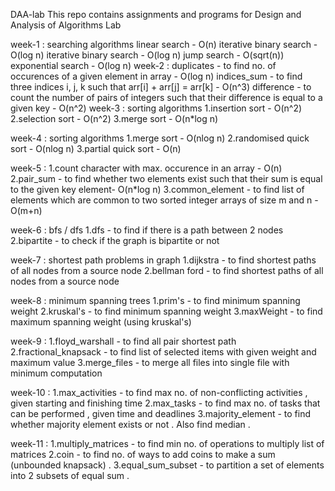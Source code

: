 DAA-lab This repo contains assignments and programs for Design and Analysis of Algorithms Lab

week-1 : searching algorithms
linear search - O(n)
iterative binary search - O(log n)
iterative binary search - O(log n)
jump search - O(sqrt(n))
exponential search - O(log n)
week-2 :
duplicates - to find no. of occurences of a given element in array - O(log n)
indices_sum - to find three indices i, j, k such that arr[i] + arr[j] = arr[k] - O(n^3)
difference - to count the number of pairs of integers such that their difference is equal to a given key - O(n^2)
week-3 : sorting algorithms 1.insertion sort - O(n^2) 2.selection sort - O(n^2) 3.merge sort - O(n*log n)

week-4 : sorting algorithms 1.merge sort - O(nlog n) 2.randomised quick sort - O(nlog n) 3.partial quick sort - O(n)

week-5 : 1.count character with max. occurence in an array - O(n) 2.pair_sum - to find whether two elements exist such that their sum is equal to the given key element- O(n*log n) 3.common_element - to find list of elements which are common to two sorted integer arrays of size m and n - O(m+n)

week-6 : bfs / dfs 1.dfs - to find if there is a path between 2 nodes 2.bipartite - to check if the graph is bipartite or not

week-7 : shortest path problems in graph 1.dijkstra - to find shortest paths of all nodes from a source node 2.bellman ford - to find shortest paths of all nodes from a source node

week-8 : minimum spanning trees 1.prim's - to find minimum spanning weight 2.kruskal's - to find minimum spanning weight 3.maxWeight - to find maximum spanning weight (using kruskal's)

week-9 : 1.floyd_warshall - to find all pair shortest path 2.fractional_knapsack - to find list of selected items with given weight and maximum value 3.merge_files - to merge all files into single file with minimum computation

week-10 : 1.max_activities - to find max no. of non-conflicting activities , given starting and finishing time 2.max_tasks - to find max no. of tasks that can be performed , given time and deadlines 3.majority_element - to find whether majority element exists or not . Also find median .

week-11 : 1.multiply_matrices - to find min no. of operations to multiply list of matrices 2.coin - to find no. of ways to add coins to make a sum (unbounded knapsack) . 3.equal_sum_subset - to partition a set of elements into 2 subsets of equal sum .
